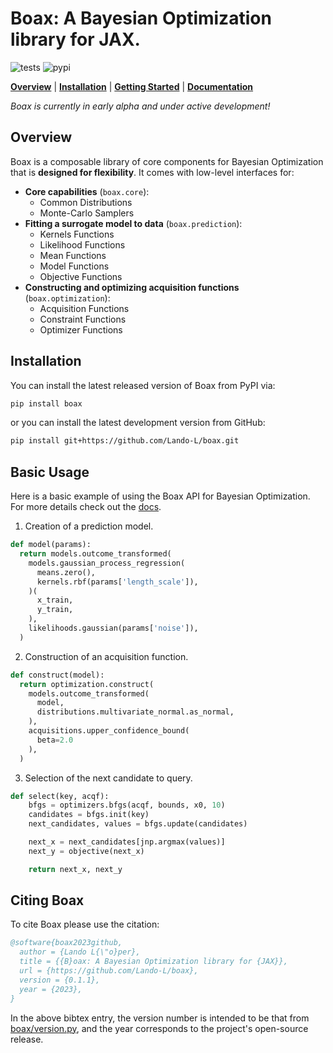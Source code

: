 # Boax: A Bayesian Optimization library for JAX.

![tests](https://github.com/Lando-L/boax/actions/workflows/tests.yml/badge.svg?branch=main)
![pypi](https://img.shields.io/pypi/v/boax)

[**Overview**](#overview)
| [**Installation**](#installation)
| [**Getting Started**](#getting-started)
| [**Documentation**](https://boax.readthedocs.io/en/latest/)

*Boax is currently in early alpha and under active development!*

## Overview

Boax is a composable library of core components for Bayesian Optimization that is **designed for flexibility**. It comes with low-level interfaces for:

* **Core capabilities** (`boax.core`):
  * Common Distributions
  * Monte-Carlo Samplers
* **Fitting a surrogate model to data** (`boax.prediction`):
  * Kernels Functions
  * Likelihood Functions
  * Mean Functions
  * Model Functions
  * Objective Functions
* **Constructing and optimizing acquisition functions** (`boax.optimization`):
  * Acquisition Functions
  * Constraint Functions
  * Optimizer Functions

## Installation

You can install the latest released version of Boax from PyPI via:

```sh
pip install boax
```

or you can install the latest development version from GitHub:

```sh
pip install git+https://github.com/Lando-L/boax.git
```

## Basic Usage

Here is a basic example of using the Boax API for Bayesian Optimization. For more details check out the [docs](https://boax.readthedocs.io/en/latest/).

1. Creation of a prediction model.

```python
def model(params):
  return models.outcome_transformed(
    models.gaussian_process_regression(
      means.zero(),
      kernels.rbf(params['length_scale']),
    )(
      x_train,
      y_train,
    ),
    likelihoods.gaussian(params['noise']),
  )
```

2. Construction of an acquisition function.

```python
def construct(model):
  return optimization.construct(
    models.outcome_transformed(
      model,
      distributions.multivariate_normal.as_normal,
    ),
    acquisitions.upper_confidence_bound(
      beta=2.0
    ),
  )
```

3. Selection of the next candidate to query.

```python
def select(key, acqf):
    bfgs = optimizers.bfgs(acqf, bounds, x0, 10)
    candidates = bfgs.init(key)
    next_candidates, values = bfgs.update(candidates)

    next_x = next_candidates[jnp.argmax(values)]
    next_y = objective(next_x)

    return next_x, next_y
```

## Citing Boax

To cite Boax please use the citation:

```bibtex
@software{boax2023github,
  author = {Lando L{\"o}per},
  title = {{B}oax: A Bayesian Optimization library for {JAX}},
  url = {https://github.com/Lando-L/boax},
  version = {0.1.1},
  year = {2023},
}
```

In the above bibtex entry, the version number
is intended to be that from [boax/version.py](https://github.com/Lando-L/boax/blob/main/boax/version.py), and the year corresponds to the project's open-source release.

